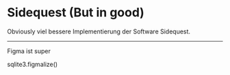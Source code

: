 # Sidequest (But in good)

Obviously viel bessere Implementierung der Software Sidequest.

---

Figma ist super

sqlite3.figmalize()

